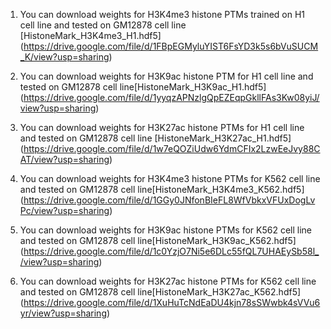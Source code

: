 1. You can download weights for  H3K4me3 histone PTMs trained on  H1 cell line and tested on GM12878 cell line [HistoneMark_H3K4me3_H1.hdf5] (https://drive.google.com/file/d/1FBpEGMyluYIST6FsYD3k5s6bVuSUCM_K/view?usp=sharing) 


2. You can download weights for  H3K9ac histone PTM for H1  cell line and tested on GM12878 cell line[HistoneMark_H3K9ac_H1.hdf5] (https://drive.google.com/file/d/1yyqzAPNzlgQpEZEqpGkllFAs3Kw08yiJ/view?usp=sharing)

3.  You can download weights for  H3K27ac histone PTMs for H1 cell line and tested on GM12878 cell line  [HistoneMark_H3K27ac_H1.hdf5] (https://drive.google.com/file/d/1w7eQOZiUdw6YdmCFIx2LzwEeJvy88CAT/view?usp=sharing)

4.  You can download weights for  H3K4me3 histone PTMs for K562  cell line and tested on GM12878 cell line[HistoneMark_H3K4me3_K562.hdf5] (https://drive.google.com/file/d/1GGy0JNfonBIeFL8WfVbkxVFUxDogLvPc/view?usp=sharing)

5. You can download weights for  H3K9ac histone PTMs for K562  cell line and tested on GM12878 cell line[HistoneMark_H3K9ac_K562.hdf5] (https://drive.google.com/file/d/1c0YzjO7Ni5e6DLc55fQL7UHAEySb58l_/view?usp=sharing)

6. You can download weights for  H3K27ac histone PTMs for K562  cell line and tested on GM12878 cell line[HistoneMark_H3K27ac_K562.hdf5] (https://drive.google.com/file/d/1XuHuTcNdEaDU4kjn78sSWwbk4sVVu6yr/view?usp=sharing)

